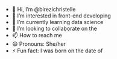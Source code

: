 - 👋 Hi, I’m @birezichristelle
- 👀 I’m interested in front-end developing
- 🌱 I’m currently learning data science
- 💞️ I’m looking to collaborate on the 
- 📫 How to reach me 
- 😄 Pronouns: She/her
- ⚡ Fun fact:  I was born on the date of

<!---
birezichristelle/birezichristelle is a ✨ special ✨ repository because its `README.md` (this file) appears on your GitHub profile.
You can click the Preview link to take a look at your changes.
--->
